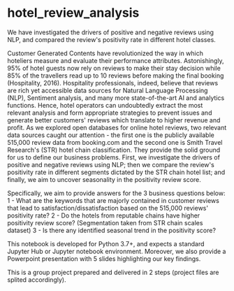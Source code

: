# hotel_review_analysis
We have investigated the drivers of positive and negative reviews using NLP, and compared the review's positivity rate in different hotel classes.

Customer Generated Contents have revolutionized the way in which hoteliers measure and evaluate their performance attributes. Astonishingly, 95% of hotel guests now rely on reviews to make their stay decision while 85% of the travellers read up to 10 reviews before making the final booking (Hospitality, 2016). Hospitality professionals, indeed, believe that reviews are rich yet accessible data sources for Natural Language Processing (NLP), Sentiment analysis, and many more state-of-the-art AI and analytics functions. Hence, hotel operators can undoubtedly extract the most relevant analysis and form appropriate strategies to prevent issues and generate better customers' reviews which translate to higher revenue and profit.
As we explored open databases for online hotel reviews, two relevant data sources caught our attention - the first one is the publicly available 515,000 review data from booking.com and the second one is Smith Travel Research's (STR) hotel chain classification. They provide the solid ground for us to define our business problems. First, we investigate the drivers of positive and negative reviews using NLP; then we compare the review's positivity rate in different segments dictated by the STR chain hotel list; and finally, we aim to uncover seasonality in the positivity review score.

Specifically, we aim to provide answers for the 3 business questions below:
1 - What are the keywords that are majorly contained in customer reviews that lead to satisfaction/dissatisfaction based on the 515,000 reviews' positivity rate?
2 - Do the hotels from reputable chains have higher positivity review score? (Segmentation taken from STR chain scales dataset)
3 - Is there any identified seasonal trend in the positivity score?

This notebook is developed for Python 3.7+, and expects a standard Jupyter Hub or Jupyter notebook environment. Moreover, we also provide a Powerpoint presentation with 5 slides highlighting our key findings.

This is a group project prepared and delivered in 2 steps (project files are splited accordingly).
